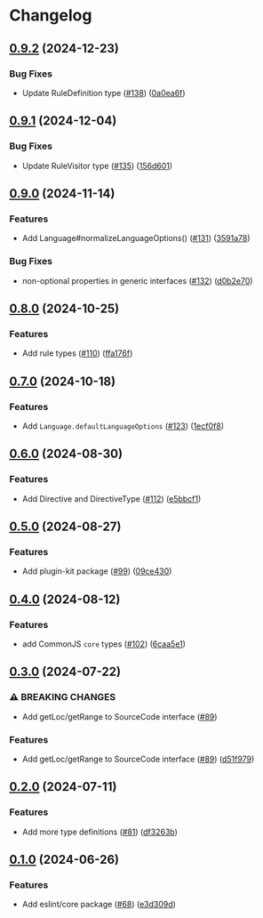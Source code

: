 # Changelog

## [0.9.2](https://github.com/eslint/rewrite/compare/core-v0.9.1...core-v0.9.2) (2024-12-23)


### Bug Fixes

* Update RuleDefinition type ([#138](https://github.com/eslint/rewrite/issues/138)) ([0a0ea6f](https://github.com/eslint/rewrite/commit/0a0ea6fbac827b354ee18f5b10eefad2bc0794f7))

## [0.9.1](https://github.com/eslint/rewrite/compare/core-v0.9.0...core-v0.9.1) (2024-12-04)


### Bug Fixes

* Update RuleVisitor type ([#135](https://github.com/eslint/rewrite/issues/135)) ([156d601](https://github.com/eslint/rewrite/commit/156d601181deb362a2864c4d47d4e3da8609500b))

## [0.9.0](https://github.com/eslint/rewrite/compare/core-v0.8.0...core-v0.9.0) (2024-11-14)


### Features

* Add Language#normalizeLanguageOptions() ([#131](https://github.com/eslint/rewrite/issues/131)) ([3591a78](https://github.com/eslint/rewrite/commit/3591a7805a060cb130d40d61f200431b782431d8))


### Bug Fixes

* non-optional properties in generic interfaces ([#132](https://github.com/eslint/rewrite/issues/132)) ([d0b2e70](https://github.com/eslint/rewrite/commit/d0b2e705c49709cfb92a9110c65cd628c91aaa29))

## [0.8.0](https://github.com/eslint/rewrite/compare/core-v0.7.0...core-v0.8.0) (2024-10-25)


### Features

* Add rule types ([#110](https://github.com/eslint/rewrite/issues/110)) ([ffa176f](https://github.com/eslint/rewrite/commit/ffa176f0c80c14c8ba088d2ba359af4b2805c4f5))

## [0.7.0](https://github.com/eslint/rewrite/compare/core-v0.6.0...core-v0.7.0) (2024-10-18)


### Features

* Add `Language.defaultLanguageOptions` ([#123](https://github.com/eslint/rewrite/issues/123)) ([1ecf0f8](https://github.com/eslint/rewrite/commit/1ecf0f88808a7629e06e949dea8eb1ec4fd2f472))

## [0.6.0](https://github.com/eslint/rewrite/compare/core-v0.5.0...core-v0.6.0) (2024-08-30)


### Features

* Add Directive and DirectiveType ([#112](https://github.com/eslint/rewrite/issues/112)) ([e5bbcf1](https://github.com/eslint/rewrite/commit/e5bbcf148874be07d5667f34ed395faaf8c72972))

## [0.5.0](https://github.com/eslint/rewrite/compare/core-v0.4.0...core-v0.5.0) (2024-08-27)


### Features

* Add plugin-kit package ([#99](https://github.com/eslint/rewrite/issues/99)) ([09ce430](https://github.com/eslint/rewrite/commit/09ce43073760b69a3bcca89f99793549cd566bf6))

## [0.4.0](https://github.com/eslint/rewrite/compare/core-v0.3.0...core-v0.4.0) (2024-08-12)


### Features

* add CommonJS `core` types ([#102](https://github.com/eslint/rewrite/issues/102)) ([6caa5e1](https://github.com/eslint/rewrite/commit/6caa5e1408d94387277abc65ff2b6d6b1d005488))

## [0.3.0](https://github.com/eslint/rewrite/compare/core-v0.2.0...core-v0.3.0) (2024-07-22)


### ⚠ BREAKING CHANGES

* Add getLoc/getRange to SourceCode interface ([#89](https://github.com/eslint/rewrite/issues/89))

### Features

* Add getLoc/getRange to SourceCode interface ([#89](https://github.com/eslint/rewrite/issues/89)) ([d51f979](https://github.com/eslint/rewrite/commit/d51f9791aecd9aa80136a0926e57549df9e25ab3))

## [0.2.0](https://github.com/eslint/rewrite/compare/core-v0.1.0...core-v0.2.0) (2024-07-11)


### Features

* Add more type definitions ([#81](https://github.com/eslint/rewrite/issues/81)) ([df3263b](https://github.com/eslint/rewrite/commit/df3263b336b663b22be32bf0c499a70b378b5021))

## [0.1.0](https://github.com/eslint/rewrite/compare/core-v0.0.1...core-v0.1.0) (2024-06-26)


### Features

* Add eslint/core package ([#68](https://github.com/eslint/rewrite/issues/68)) ([e3d309d](https://github.com/eslint/rewrite/commit/e3d309d93fefe4e10f40568e89f380159c7f63d3))
